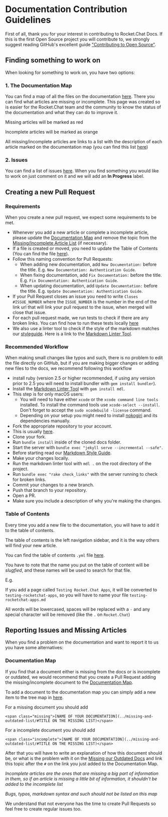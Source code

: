 # Documentation Contribution Guidelines

First of all, thank you for your interest in contributing to Rocket.Chat Docs. If this is the first Open Source project you will contribute to, we strongly suggest reading GitHub's excellent guide ["Contributing to Open Source"](https://guides.github.com/activities/contributing-to-open-source/).

## Finding something to work on

When looking for something to work on, you have two options:

### 1. The Documentation Map

You can find a map of all the files on the documentation [here](documentation-map.md). There you can find what articles are missing or incomplete. This page was created so is easier for the Rocket.Chat team and the community to know the status of the documentation and what they can do to improve it.

Missing articles will be marked as  red

Incomplete articles will be marked as  orange

All missing/incomplete articles are links to a list with the description of each article marked on the documentation map \(you can find this list [here](missing-and-outdated-list.md)\)

### 2. Issues

You can find a list of issues [here](https://github.com/RocketChat/Rocket.Chat.Docs/issues). When you find something you would like to work on just comment on it and we will add an **In Progress** label.

## Creating a new Pull Request

### Requirements

When you create a new pull request, we expect some requirements to be met.

* Whenever you add a new article or complete a incomplete article, please update the [Documentation Map](documentation-map.md) and remove the topic from the [Missing/Incomplete Article List](missing-and-outdated-list.md) \(if necessary\).
* If a file is created or moved, you need to update the Table of Contents \(You can find the file [here](https://github.com/RocketChat/docs/blob/master/_data/toc.yml)\).
* Follow this naming convention for Pull Requests:
  * When adding new documentation, add `New Documentation:` before the title. E.g. `New Documentation: Authentication Guide`.
  * When fixing documentation, add `Fix Documentation:` before the title. E.g. `Fix Documentation: Authentication Guide`.
  * When updating documentation, add `Update Documentation:` before the title. E.g. `Update Documentation: Authentication Guide`.
* If your Pull Request closes an issue you need to write `Closes #ISSUE_NUMBER` where the `ISSUE_NUMBER` is the number in the end of the link url that will link your pull request to the issue, when merged will close that issue.
* For each pull request made, we run tests to check if there are any broken links. You can find how to run these tests locally [here](https://docs.rocket.chat/developer-guides/testing/#testing)
* We also use a linter tool to check if the style of the markdown matches our [styleguide](markdown-styleguide.md). Here is a link to the [Markdown Linter Tool](https://github.com/markdownlint/markdownlint).

### Recommended Workflow

When making small changes like typos and such, there is no problem to edit the file directly on GitHub, but if you are making bigger changes or adding new files to the docs, we recommend following this workflow

* install ruby \(version 2.5 or higher recommended, if using any version prior to 2.5 you will need to install bundler with `gem install bundler`\).
* Install the [Markdown Linter Tool](https://github.com/markdownlint/markdownlint) with `gem install mdl`.
* This step is for only macOS users:
  * You will need to have either `xcode` or the `xcode command line tools` installed. To install the command tools use `xcode-select --install`. Don't forget to accept the `sudo xcodebuild -license` command.
  * Depending on your setup you might need to install [nokogiri](http://www.nokogiri.org/tutorials/installing_nokogiri.html) and its dependencies manually.
* Fork the appropriate repository to your account.
* This is usually [here](https://github.com/RocketChat/docs).
* Clone your fork.
* Run `bundle install` inside of the cloned docs folder.
* Start the server with `bundle exec "jekyll serve --incremental --safe"`.
* Before starting read our [Markdown Style Guide](markdown-styleguide.md).
* Make your changes locally.
* Run the markdown linter tool with `mdl .` on the root directory of the project.
* Run `bundle exec "rake check_links"` with the server running to check for broken links.
* Commit your changes to a new branch.
* Push that branch to your repository.
* Open a PR.
* Make sure you include a description of why you're making the changes.

### Table of Contents

Every time you add a new file to the documentation, you will have to add it to the table of contents.

The table of contents is the left navigation sidebar, and it is the way others will find your new article.

You can find the table of contents `.yml` file [here](https://github.com/RocketChat/docs/blob/master/_data/toc.yml).

You have to note that the name you put on the table of content will be _slugfied_, and these names will be used to search for that file.

E.g.

If you add a page called `Testing Rocket.Chat Apps`, it will be converted to `testing-rocketchat-apps`, so you will have to name your file `testing-rocketchat-apps.md`

All words will be lowercased, spaces will be replaced with a `-` and any special character will be removed \(like the `.` on `Rocket.Chat`\)

## Reporting Issues and Missing Articles

When you find a problem on the documentation and want to report it to us you have some alternatives:

### Documentation Map

If you find that a document either is missing from the docs or is incomplete or outdated, we would recommend that you create a Pull Request adding the missing/incomplete document to the [Documentation Map](documentation-map.md).

To add a document to the documentation map you can simply add a new item to the tree map in [here](documentation-map.md).

For a missing document you should add

```markup
<span class="missing">[NAME OF YOUR DOCUMENTATION](../missing-and-outdated-list/#TITLE ON THE MISSING LIST)</span>
```

For a incomplete document you should add

```markup
<span class="incomplete">[NAME OF YOUR DOCUMENTATION](../missing-and-outdated-list/#TITLE ON THE MISSING LIST)</span>
```

After that you will have to write an explanation of how this document should be, or what is the problem with it on the [Missing our Outdated Docs](missing-and-outdated-list.md) and link this topic after the `#` on the link you just added to the Documentation Map.

_Incomplete articles are the ones that are missing a big part of information in them, so if an article is missing a little bit of information, it shouldn't be added to the incomplete list_

_Bugs, typos, markdown syntax and such should not be listed on this map_

We understand that not everyone has the time to create Pull Requests so feel free to create regular issues too.

